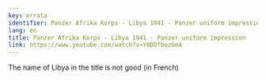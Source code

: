 ```yaml
---
key: errata
identifier: Panzer Afrika Korps - Libya 1941 - Panzer uniform impression
lang: en
title: Panzer Afrika Korps - Libya 1941 - Panzer uniform impression
link: https://www.youtube.com/watch?v=Y0DDfbozGm4
---
```

The name of Libya in the title is not good (in French)